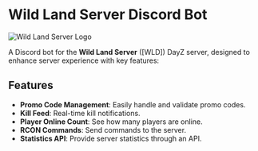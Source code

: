 # Wild Land Server Discord Bot

![Wild Land Server Logo](https://i.postimg.cc/dVG1Zcc4/WLD-Logo-v2.png)

A Discord bot for the **Wild Land Server** ([WLD]) DayZ server, designed to enhance server experience with key features:

## Features  
- **Promo Code Management**: Easily handle and validate promo codes.  
- **Kill Feed**: Real-time kill notifications.  
- **Player Online Count**: See how many players are online.  
- **RCON Commands**: Send commands to the server.  
- **Statistics API**: Provide server statistics through an API.
